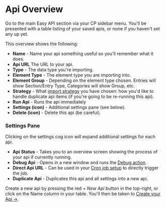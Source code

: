 # Api Overview

Go to the main Easy API section via your CP sidebar menu. You'll be presented with a table listing of your saved apis, or none if you haven't set any up yet.

This overview shows the following:

- **Name** - Name your api something useful so you'll remember what it does.
- **Api URL** The URL to your api.
- **Type** - The data type you're importing.
- **Element Type** - The element type you are importing into.
- **Element Group** - Depending on the element type chosen. Entries will show Section/Entry Type, Categories will show Group, etc.
- **Strategy** - What [import strategy](creating-your-api.md#import-strategy) you have chosen: how you'd like to handle duplicate api items (if you're going to be re-running this api).
- **Run Api** - Runs the api immediately
- **Settings (icon)** - Additional settings pane (see below).
- **Delete (icon)** - Delete this api (be careful).

### Settings Pane
Clicking on the settings cog icon will expand additional settings for each api.
- **Api Status** - Takes you to an overview screen showing the process of your api if currently running.
- **Debug Api** - Opens in a new window and runs the [Debug action](../troubleshooting.md#debugging).
- **Direct Api URL** - Can be used in your [Cron job setup](trigger-import-via-cron.md) to directly trigger the job.
- **Duplicate Api** - Duplicates this api and all settings into a new api.

Create a new api by pressing the red _\+ New Api_ button in the top-right, or click on the Name column in your table. You'll then be taken to [Create your Api →](creating-your-api.md).
